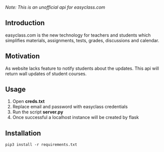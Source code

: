 <i>Note: This is an unofficial api for easyclass.com</i>

<h2>Introduction</h2>
easyclass.com is the new technology for teachers and students which simplifies materials, assignments, tests, grades, discussions and calendar.

<h2>Motivation</h2>
As website lacks feature to notify students about the updates. This api will return wall updates of student courses.

<h2>Usage</h2>
<ol>
 <li>Open <b>creds.txt</b></li>
 <li>Replace email and password with easyclass credentials</li>
 <li>Run the script <b>server.py</b> </li>
 <li>Once successful a localhost instance will be created by flask</li>
</ol>


<h2>Installation</h2>
 <code>pip3 install -r requirements.txt</code>

